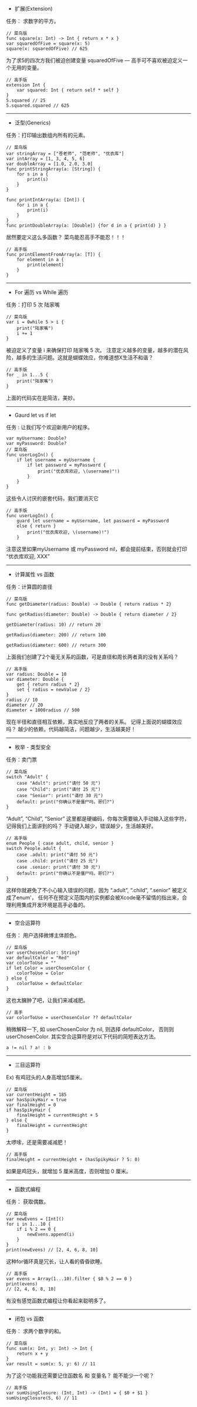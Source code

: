 * 扩展(Extension)

任务： 求数字的平方。

```
// 菜鸟版
func square(x: Int) -> Int { return x * x }
var squaredOfFive = square(x: 5)
square(x: squaredOfFive) // 625
```
为了求5的四次方我们被迫创建变量 squaredOfFive — 高手可不喜欢被迫定义一个无用的变量。

```
// 高手版
extension Int {  
	var squared: Int { return self * self }
}
5.squared // 25
5.squared.squared // 625
```

---
* 泛型(Generics)

任务：打印输出数组内所有的元素。

```
// 菜鸟版
var stringArray = ["苍老师", "范老师", "优衣库"]
var intArray = [1, 3, 4, 5, 6]
var doubleArray = [1.0, 2.0, 3.0]
func printStringArray(a: [String]) {         
	for s in a {              
		print(s)        
	}
}
 
func printIntArray(a: [Int]) { 
	for i in a { 
		print(i) 
	} 
}
func printDoubleArray(a: [Double]) {for d in a { print(d) } }
```

居然要定义这么多函数？ 菜鸟能忍高手不能忍！！！

```
// 高手版
func printElementFromArray(a: [T]) {        
	for element in a {            
		print(element)        
	} 
}
```
---
* For 遍历 vs While 遍历

任务：打印 5 次 陆家嘴

```
// 菜鸟版
var i = 0while 5 > i {     
	print("陆家嘴")      
	i += 1 
}
```
被迫定义了变量 i 来确保打印 陆家嘴 5 次。
注意定义越多的变量，越多的潜在风险，越多的生活问题。这就是蝴蝶效应，你难道想X生活不和谐？

```
// 高手版
for _ in 1...5 {     
	print("陆家嘴") 
}
```
上面的代码实在是简洁，美妙。

---
* Gaurd let vs if let

任务 : 让我们写个欢迎新用户的程序。

```
var myUsername: Double?
var myPassword: Double?
// 菜鸟版
func userLogIn() {     
	if let username = myUsername {          
  		if let password = myPassword {               
			print("优衣库欢迎, \(username)"!)          
		}     
	}
}
```
这些令人讨厌的嵌套代码，我们要消灭它

```
// 高手版
func userLogIn() {
	guard let username = myUsername, let password = myPassword           
	else { return }         
		print("优衣库欢迎, \(username)!") 
	}
```
注意这里如果myUsername 或 myPassword nil，都会提前结束，否则就会打印 “优衣库欢迎, XXX”

---
* 计算属性 vs 函数

任务：计算圆的直径

```
// 菜鸟版
func getDiameter(radius: Double) -> Double { return radius * 2}
 
func getRadius(diameter: Double) -> Double { return diameter / 2}
 
getDiameter(radius: 10) // return 20
 
getRadius(diameter: 200) // return 100
 
getRadius(diameter: 600) // return 300
```
上面我们创建了2个毫无关系的函数，可是直径和周长两者真的没有关系吗？

```
// 高手版
var radius: Double = 10
var diameter: Double {
	get { return radius * 2}
	set { radius = newValue / 2} 
}
radius // 10
diameter // 20
diameter = 1000radius // 500
```
现在半径和直径相互依赖，真实地反应了两者的关系。
记得上面说的蝴蝶效应吗？ 越少的依赖，代码越简洁，问题越少，生活越美好！

---
* 枚举 - 类型安全

任务：卖门票

```
// 菜鸟版
switch "Adult" {
	case "Adult": print("请付 50 元")   
	case "Child": print("请付 25 元")   
	case "Senior": print("请付 30 元")   
	default: print("你确认不是僵尸吗，哥们?") 
}
```
“Adult”, “Child”, “Senior” 这里都是硬编码，你每次需要输入手动输入这些字符，记得我们上面讲到的吗？ 手动键入越少，错误越少，生活越美好。

```
// 高手版
enum People { case adult, child, senior }
switch People.adult {
	case .adult: print("请付 50 元")   
	case .child: print("请付 25 元")   
	case .senior: print("请付 30 元")   
	default: print("你确认不是僵尸吗，哥们?")
}
```

这样你就避免了不小心输入错误的问题，因为 “.adult”, “.child”, “.senior” 被定义成了enum'， 任何不在预定义范围内的实例都会被Xcode毫不留情的指出来，合理利用集成开发环境是高手必备的。

---
* 空合运算符

任务： 用户选择微博主体颜色。

```
// 菜鸟版
var userChosenColor: String?
var defaultColor = "Red"
var colorToUse = ""
if let Color = userChosenColor {
	colorToUse = Color 
} else {
	colorToUse = defaultColor 
}
```
这也太臃肿了吧，让我们来减减肥。

```
// 高手
var colorToUse = userChosenColor ?? defaultColor
```
稍微解释一下, 如 userChosenColor 为 nil, 则选择 defaultColor， 否则则userChosenColor.
其实空合运算符是对以下代码的简短表达方法。

```
a != nil ? a! : b
```

---

* 三目运算符

Ex) 有鸡冠头的人身高增加5厘米。

```
// 菜鸟版
var currentHeight = 185
var hasSpikyHair = true
var finalHeight = 0
if hasSpikyHair {
	finalHeight = currentHeight + 5
} else {
	finalHeight = currentHeight
}
```
太啰嗦，还是需要减减肥！

```
// 高手版
finalHeight = currentHeight + (hasSpikyHair ? 5: 0)
```

如果是鸡冠头，就增加 5 厘米高度，否则增加 0 厘米。

---
* 函数式编程

任务： 获取偶数。

```
// 菜鸟版
var newEvens = [Int]()
for i in 1...10 {
	if i % 2 == 0 {
		newEvens.append(i)
	} 
}
print(newEvens) // [2, 4, 6, 8, 10]
```

这种for循环真是冗长，让人看的昏昏欲睡。

```
// 高手版
var evens = Array(1...10).filter { $0 % 2 == 0 }  
print(evens) 
// [2, 4, 6, 8, 10]
```
有没有感觉函数式编程让你看起来聪明多了。

---
* 闭包 vs 函数

任务： 求两个数字的和。

```
// 菜鸟版
func sum(x: Int, y: Int) -> Int {
	return x + y 
}
var result = sum(x: 5, y: 6) // 11
```

为了这个功能我还需要记住函数名 和 变量名？ 能不能少一个呢？

```
// 高手版
var sumUsingClosure: (Int, Int) -> (Int) = { $0 + $1 } 
sumUsingClosure(5, 6) // 11
```